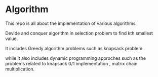 # Algorithm

This repo is all about the implementation of various algorithms.

Devide and conquer algorithm in selection problem to find kth smallest value.

It includes Greedy algorithm problems such as knapsack problem .

while it also includes dynamic programming approches such as the problems related to knapsack 0/1 implementation , matrix chain multiplication.
